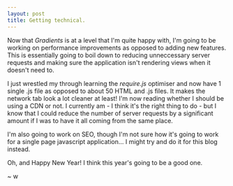 ```yaml
---
layout: post
title: Getting technical.
---
```


Now that *Gradients* is at a level that I'm quite happy with, I'm going to be working on performance improvements as opposed to adding new features.
This is essentially going to boil down to reducing unneccessary server requests and making sure the application isn't rendering views when it doesn't need to.

I just wrestled my through learning the *require.js* optimiser and now have 1 single .js file as opposed to about 50 HTML and .js files.
It makes the network tab look a lot cleaner at least!
I'm now reading whether I should be using a CDN or not. 
I currently am - I think it's the right thing to do - but I know that I could reduce the number of server requests by a significant amount if I was to have it all coming from the same place.

I'm also going to work on SEO, though I'm not sure how it's going to work for a single page javascript application... I might try and do it for this blog instead.

Oh, and Happy New Year!
I think this year's going to be a good one.

~ w